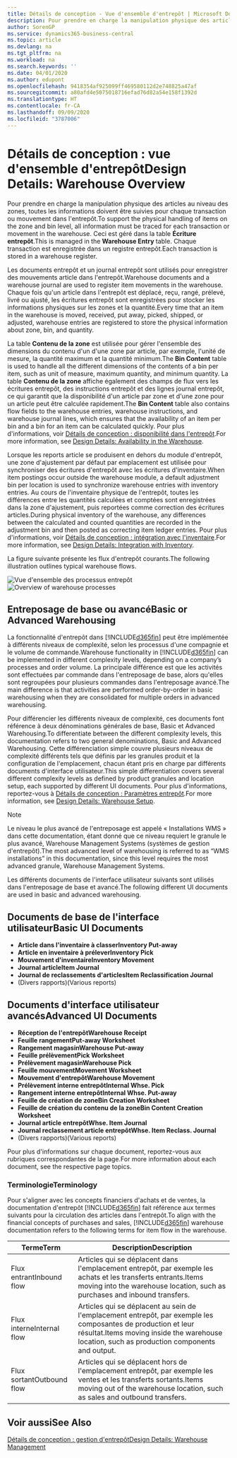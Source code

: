 ```yaml
---
title: Détails de conception - Vue d'ensemble d'entrepôt | Microsoft Docs
description: Pour prendre en charge la manipulation physique des articles au niveau des zones, toutes les informations doivent être suivies pour chaque transaction ou mouvement dans l'entrepôt. Ceci est géré dans la table **Écriture entrepôt**. Chaque transaction est enregistrée dans un registre entrepôt.
author: SorenGP
ms.service: dynamics365-business-central
ms.topic: article
ms.devlang: na
ms.tgt_pltfrm: na
ms.workload: na
ms.search.keywords: ''
ms.date: 04/01/2020
ms.author: edupont
ms.openlocfilehash: 9418354af925099ff469580112d2e748825a47af
ms.sourcegitcommit: a80afd4e5075018716efad76d82a54e158f1392d
ms.translationtype: HT
ms.contentlocale: fr-CA
ms.lasthandoff: 09/09/2020
ms.locfileid: "3787006"
---
```

# <a name="design-details-warehouse-overview"></a><span data-ttu-id="d3dd1-105">Détails de conception : vue d'ensemble d'entrepôt</span><span class="sxs-lookup"><span data-stu-id="d3dd1-105">Design Details: Warehouse Overview</span></span>
<span data-ttu-id="d3dd1-106">Pour prendre en charge la manipulation physique des articles au niveau des zones, toutes les informations doivent être suivies pour chaque transaction ou mouvement dans l'entrepôt.</span><span class="sxs-lookup"><span data-stu-id="d3dd1-106">To support the physical handling of items on the zone and bin level, all information must be traced for each transaction or movement in the warehouse.</span></span> <span data-ttu-id="d3dd1-107">Ceci est géré dans la table **Écriture entrepôt**.</span><span class="sxs-lookup"><span data-stu-id="d3dd1-107">This is managed in the **Warehouse Entry** table.</span></span> <span data-ttu-id="d3dd1-108">Chaque transaction est enregistrée dans un registre entrepôt.</span><span class="sxs-lookup"><span data-stu-id="d3dd1-108">Each transaction is stored in a warehouse register.</span></span>  

<span data-ttu-id="d3dd1-109">Les documents entrepôt et un journal entrepôt sont utilisés pour enregistrer des mouvements article dans l'entrepôt.</span><span class="sxs-lookup"><span data-stu-id="d3dd1-109">Warehouse documents and a warehouse journal are used to register item movements in the warehouse.</span></span> <span data-ttu-id="d3dd1-110">Chaque fois qu'un article dans l'entrepôt est déplacé, reçu, rangé, prélevé, livré ou ajusté, les écritures entrepôt sont enregistrées pour stocker les informations physiques sur les zones et la quantité.</span><span class="sxs-lookup"><span data-stu-id="d3dd1-110">Every time that an item in the warehouse is moved, received, put away, picked, shipped, or adjusted, warehouse entries are registered to store the physical information about zone, bin, and quantity.</span></span>

<span data-ttu-id="d3dd1-111">La table **Contenu de la zone** est utilisée pour gérer l'ensemble des dimensions du contenu d'un d'une zone par article, par exemple, l'unité de mesure, la quantité maximum et la quantité minimum.</span><span class="sxs-lookup"><span data-stu-id="d3dd1-111">The **Bin Content** table is used to handle all the different dimensions of the contents of a bin per item, such as unit of measure, maximum quantity, and minimum quantity.</span></span> <span data-ttu-id="d3dd1-112">La table **Contenu de la zone** affiche également des champs de flux vers les écritures entrepôt, des instructions entrepôt et des lignes journal entrepôt, ce qui garantit que la disponibilité d'un article par zone et d'une zone pour un article peut être calculée rapidement.</span><span class="sxs-lookup"><span data-stu-id="d3dd1-112">The **Bin Content** table also contains flow fields to the warehouse entries, warehouse instructions, and warehouse journal lines, which ensures that the availability of an item per bin and a bin for an item can be calculated quickly.</span></span> <span data-ttu-id="d3dd1-113">Pour plus d'informations, voir [Détails de conception : disponibilité dans l'entrepôt](design-details-availability-in-the-warehouse.md).</span><span class="sxs-lookup"><span data-stu-id="d3dd1-113">For more information, see [Design Details: Availability in the Warehouse](design-details-availability-in-the-warehouse.md).</span></span>  

<span data-ttu-id="d3dd1-114">Lorsque les reports article se produisent en dehors du module d'entrepôt, une zone d'ajustement par défaut par emplacement est utilisée pour synchroniser des écritures d'entrepôt avec les écritures d'inventaire.</span><span class="sxs-lookup"><span data-stu-id="d3dd1-114">When item postings occur outside the warehouse module, a default adjustment bin per location is used to synchronize warehouse entries with inventory entries.</span></span> <span data-ttu-id="d3dd1-115">Au cours de l'inventaire physique de l'entrepôt, toutes les différences entre les quantités calculées et comptées sont enregistrées dans la zone d'ajustement, puis reportées comme correction des écritures articles.</span><span class="sxs-lookup"><span data-stu-id="d3dd1-115">During physical inventory of the warehouse, any differences between the calculated and counted quantities are recorded in the adjustment bin and then posted as correcting item ledger entries.</span></span> <span data-ttu-id="d3dd1-116">Pour plus d'informations, voir [Détails de conception : intégration avec l'inventaire](design-details-integration-with-inventory.md).</span><span class="sxs-lookup"><span data-stu-id="d3dd1-116">For more information, see [Design Details: Integration with Inventory](design-details-integration-with-inventory.md).</span></span>  

<span data-ttu-id="d3dd1-117">La figure suivante présente les flux d'entrepôt courants.</span><span class="sxs-lookup"><span data-stu-id="d3dd1-117">The following illustration outlines typical warehouse flows.</span></span>  

<span data-ttu-id="d3dd1-118">![Vue d'ensemble des processus entrepôt](media/design_details_warehouse_management_overview.png "Vue d'ensemble des processus entrepôt")</span><span class="sxs-lookup"><span data-stu-id="d3dd1-118">![Overview of warehouse processes](media/design_details_warehouse_management_overview.png "Overview of warehouse processes")</span></span>  

## <a name="basic-or-advanced-warehousing"></a><span data-ttu-id="d3dd1-119">Entreposage de base ou avancé</span><span class="sxs-lookup"><span data-stu-id="d3dd1-119">Basic or Advanced Warehousing</span></span>  
<span data-ttu-id="d3dd1-120">La fonctionnalité d'entrepôt dans [!INCLUDE[d365fin](includes/d365fin_md.md)] peut être implémentée à différents niveaux de complexité, selon les processus d'une compagnie et le volume de commande.</span><span class="sxs-lookup"><span data-stu-id="d3dd1-120">Warehouse functionality in [!INCLUDE[d365fin](includes/d365fin_md.md)] can be implemented in different complexity levels, depending on a company’s processes and order volume.</span></span> <span data-ttu-id="d3dd1-121">La principale différence est que les activités sont effectuées par commande dans l'entreposage de base, alors qu'elles sont regroupées pour plusieurs commandes dans l'entreposage avancé.</span><span class="sxs-lookup"><span data-stu-id="d3dd1-121">The main difference is that activities are performed order-by-order in basic warehousing when they are consolidated for multiple orders in advanced warehousing.</span></span>  

 <span data-ttu-id="d3dd1-122">Pour différencier les différents niveaux de complexité, ces documents font référence à deux dénominations générales de base, Basic et Advanced Warehousing.</span><span class="sxs-lookup"><span data-stu-id="d3dd1-122">To differentiate between the different complexity levels, this documentation refers to two general denominations, Basic and Advanced Warehousing.</span></span> <span data-ttu-id="d3dd1-123">Cette différenciation simple couvre plusieurs niveaux de complexité différents tels que définis par les granules produit et la configuration de l'emplacement, chacun étant pris en charge par différents documents d'interface utilisateur.</span><span class="sxs-lookup"><span data-stu-id="d3dd1-123">This simple differentiation covers several different complexity levels as defined by product granules and location setup, each supported by different UI documents.</span></span> <span data-ttu-id="d3dd1-124">Pour plus d'informations, reportez\-vous à [Détails de conception : Paramètres entrepôt](design-details-warehouse-setup.md).</span><span class="sxs-lookup"><span data-stu-id="d3dd1-124">For more information, see [Design Details: Warehouse Setup](design-details-warehouse-setup.md).</span></span>  

> [!NOTE]  
>  <span data-ttu-id="d3dd1-125">Le niveau le plus avancé de l'entreposage est appelé « Installations WMS » dans cette documentation, étant donné que ce niveau requiert le granule le plus avancé, Warehouse Management Systems (systèmes de gestion d'entrepôt).</span><span class="sxs-lookup"><span data-stu-id="d3dd1-125">The most advanced level of warehousing is referred to as “WMS installations” in this documentation, since this level requires the most advanced granule, Warehouse Management Systems.</span></span>  

 <span data-ttu-id="d3dd1-126">Les différents documents de l'interface utilisateur suivants sont utilisés dans l'entreposage de base et avancé.</span><span class="sxs-lookup"><span data-stu-id="d3dd1-126">The following different UI documents are used in basic and advanced warehousing.</span></span>  

## <a name="basic-ui-documents"></a><span data-ttu-id="d3dd1-127">Documents de base de l'interface utilisateur</span><span class="sxs-lookup"><span data-stu-id="d3dd1-127">Basic UI Documents</span></span>  

-   <span data-ttu-id="d3dd1-128">**Article dans l'inventaire à classer**</span><span class="sxs-lookup"><span data-stu-id="d3dd1-128">**Inventory Put-away**</span></span>  
-   <span data-ttu-id="d3dd1-129">**Article en inventaire à prélever**</span><span class="sxs-lookup"><span data-stu-id="d3dd1-129">**Inventory Pick**</span></span>  
-   <span data-ttu-id="d3dd1-130">**Mouvement d'inventaire**</span><span class="sxs-lookup"><span data-stu-id="d3dd1-130">**Inventory Movement**</span></span>  
-   <span data-ttu-id="d3dd1-131">**Journal article**</span><span class="sxs-lookup"><span data-stu-id="d3dd1-131">**Item Journal**</span></span>  
-   <span data-ttu-id="d3dd1-132">**Journal de reclassements d'articles**</span><span class="sxs-lookup"><span data-stu-id="d3dd1-132">**Item Reclassification Journal**</span></span>  
-   <span data-ttu-id="d3dd1-133">(Divers rapports)</span><span class="sxs-lookup"><span data-stu-id="d3dd1-133">(Various reports)</span></span>  

## <a name="advanced-ui-documents"></a><span data-ttu-id="d3dd1-134">Documents d'interface utilisateur avancés</span><span class="sxs-lookup"><span data-stu-id="d3dd1-134">Advanced UI Documents</span></span>  

-   <span data-ttu-id="d3dd1-135">**Réception de l'entrepôt**</span><span class="sxs-lookup"><span data-stu-id="d3dd1-135">**Warehouse Receipt**</span></span>  
-   <span data-ttu-id="d3dd1-136">**Feuille rangement**</span><span class="sxs-lookup"><span data-stu-id="d3dd1-136">**Put-away Worksheet**</span></span>  
-   <span data-ttu-id="d3dd1-137">**Rangement magasin**</span><span class="sxs-lookup"><span data-stu-id="d3dd1-137">**Warehouse Put-away**</span></span>  
-   <span data-ttu-id="d3dd1-138">**Feuille prélèvement**</span><span class="sxs-lookup"><span data-stu-id="d3dd1-138">**Pick Worksheet**</span></span>  
-   <span data-ttu-id="d3dd1-139">**Prélèvement magasin**</span><span class="sxs-lookup"><span data-stu-id="d3dd1-139">**Warehouse Pick**</span></span>  
-   <span data-ttu-id="d3dd1-140">**Feuille mouvement**</span><span class="sxs-lookup"><span data-stu-id="d3dd1-140">**Movement Worksheet**</span></span>  
-   <span data-ttu-id="d3dd1-141">**Mouvement d'entrepôt**</span><span class="sxs-lookup"><span data-stu-id="d3dd1-141">**Warehouse Movement**</span></span>  
-   <span data-ttu-id="d3dd1-142">**Prélèvement interne entrepôt**</span><span class="sxs-lookup"><span data-stu-id="d3dd1-142">**Internal Whse. Pick**</span></span>  
-   <span data-ttu-id="d3dd1-143">**Rangement interne entrepôt**</span><span class="sxs-lookup"><span data-stu-id="d3dd1-143">**Internal Whse. Put-away**</span></span>  
-   <span data-ttu-id="d3dd1-144">**Feuille de création de zone**</span><span class="sxs-lookup"><span data-stu-id="d3dd1-144">**Bin Creation Worksheet**</span></span>  
-   <span data-ttu-id="d3dd1-145">**Feuille de création du contenu de la zone**</span><span class="sxs-lookup"><span data-stu-id="d3dd1-145">**Bin Content Creation Worksheet**</span></span>  
-   <span data-ttu-id="d3dd1-146">**Journal article entrepôt**</span><span class="sxs-lookup"><span data-stu-id="d3dd1-146">**Whse. Item Journal**</span></span>  
-   <span data-ttu-id="d3dd1-147">**Journal reclassement article entrepôt**</span><span class="sxs-lookup"><span data-stu-id="d3dd1-147">**Whse. Item Reclass. Journal**</span></span>  
-   <span data-ttu-id="d3dd1-148">(Divers rapports)</span><span class="sxs-lookup"><span data-stu-id="d3dd1-148">(Various reports)</span></span>  

<span data-ttu-id="d3dd1-149">Pour plus d'informations sur chaque document, reportez-vous aux rubriques correspondantes de la page.</span><span class="sxs-lookup"><span data-stu-id="d3dd1-149">For more information about each document, see the respective page topics.</span></span>  

### <a name="terminology"></a><span data-ttu-id="d3dd1-150">Terminologie</span><span class="sxs-lookup"><span data-stu-id="d3dd1-150">Terminology</span></span>  
<span data-ttu-id="d3dd1-151">Pour s'aligner avec les concepts financiers d'achats et de ventes, la documentation d'entrepôt [!INCLUDE[d365fin](includes/d365fin_md.md)] fait référence aux termes suivants pour la circulation des articles dans l'entrepôt.</span><span class="sxs-lookup"><span data-stu-id="d3dd1-151">To align with the financial concepts of purchases and sales, [!INCLUDE[d365fin](includes/d365fin_md.md)] warehouse documentation refers to the following terms for item flow in the warehouse.</span></span>  

|<span data-ttu-id="d3dd1-152">Terme</span><span class="sxs-lookup"><span data-stu-id="d3dd1-152">Term</span></span>|<span data-ttu-id="d3dd1-153">Description</span><span class="sxs-lookup"><span data-stu-id="d3dd1-153">Description</span></span>|  
|----------|---------------------------------------|  
|<span data-ttu-id="d3dd1-154">Flux entrant</span><span class="sxs-lookup"><span data-stu-id="d3dd1-154">Inbound flow</span></span>|<span data-ttu-id="d3dd1-155">Articles qui se déplacent dans l'emplacement entrepôt, par exemple les achats et les transferts entrants.</span><span class="sxs-lookup"><span data-stu-id="d3dd1-155">Items moving into the warehouse location, such as purchases and inbound transfers.</span></span>|  
|<span data-ttu-id="d3dd1-156">Flux interne</span><span class="sxs-lookup"><span data-stu-id="d3dd1-156">Internal flow</span></span>|<span data-ttu-id="d3dd1-157">Articles qui se déplacent au sein de l'emplacement entrepôt, par exemple les composantes de production et leur résultat.</span><span class="sxs-lookup"><span data-stu-id="d3dd1-157">Items moving inside the warehouse location, such as production components and output.</span></span>|  
|<span data-ttu-id="d3dd1-158">Flux sortant</span><span class="sxs-lookup"><span data-stu-id="d3dd1-158">Outbound flow</span></span>|<span data-ttu-id="d3dd1-159">Articles qui se déplacent hors de l'emplacement entrepôt, par exemple les ventes et les transferts sortants.</span><span class="sxs-lookup"><span data-stu-id="d3dd1-159">Items moving out of the warehouse location, such as sales and outbound transfers.</span></span>|  

## <a name="see-also"></a><span data-ttu-id="d3dd1-160">Voir aussi</span><span class="sxs-lookup"><span data-stu-id="d3dd1-160">See Also</span></span>  
 [<span data-ttu-id="d3dd1-161">Détails de conception : gestion d'entrepôt</span><span class="sxs-lookup"><span data-stu-id="d3dd1-161">Design Details: Warehouse Management</span></span>](design-details-warehouse-management.md)
